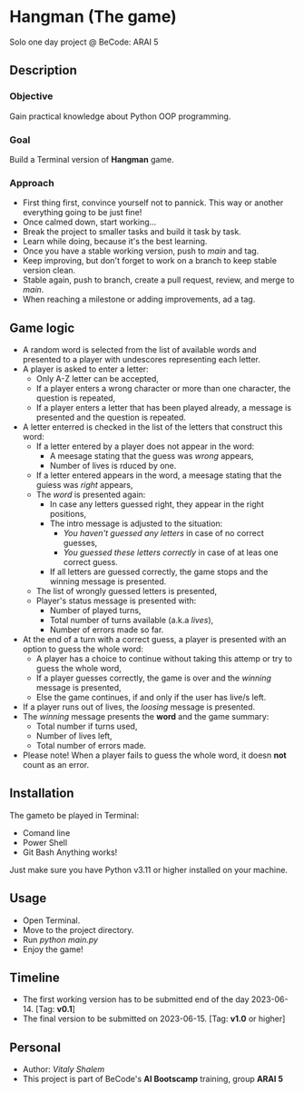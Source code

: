 # Hangman (The game)
Solo one day project @ BeCode: ARAI 5

## Description

### Objective
Gain practical knowledge about Python OOP programming.

### Goal
Build a Terminal version of **Hangman** game. 

### Approach
- First thing first, convince yourself not to pannick. This way or another everything going to be just fine!
- Once calmed down, start working...
- Break the project to smaller tasks and build it task by task.
- Learn while doing, because it's the best learning.
- Once you have a stable working version, push to *main* and tag.
- Keep improving, but don't forget to work on a branch to keep stable version clean.
- Stable again, push to branch, create a pull request, review, and merge to *main*.
- When reaching a milestone or adding improvements, ad a tag.

## Game logic
- A random word is selected from the list of available words and presented to a player with undescores representing each letter.
- A player is asked to enter a letter:
    - Only A-Z letter can be accepted,
    - If a player enters a wrong character or more than one character, the question is repeated,
    - If a player enters a letter that has been played already, a message is presented and the question is repeated.
- A letter enterred is checked in the list of the letters that construct this word:
    - If a letter entered by a player does not appear in the word: 
        - A meesage stating that the guess was *wrong* appears,
        - Number of lives is rduced by one.
    - If a letter entered appears in the word, a meesage stating that the guiess was *right* appears,
    - The *word* is presented again:
        - In case any letters guessed right, they appear in the right positions,
        - The intro message is adjusted to the situation:
            - *You haven't guessed any letters* in case of no correct guesses,
            - *You guessed these letters correctly* in case of at leas one correct guess.
        - If all letters are guessed correctly, the game stops and the winning message is presented.
    - The list of wrongly guessed letters is presented,
    - Player's status message is presented with:
        - Number of played turns,
        - Total number of turns available (a.k.a *lives*),
        - Number of errors made so far.
- At the end of a turn with a correct guess, a player is presented with an option to guess the whole word:
    - A player has a choice to continue without taking this attemp or try to guess the whole word,
    - If a player guesses correctly, the game is over and the *winning* message is presented,
    - Else the game continues, if and only if the user has live/s left.
- If a player runs out of lives, the *loosing* message is presented.
- The *winning* message presents the **word** and the game summary:
    - Total number if turns used,
    - Number of lives left,
    - Total number of errors made.
- Please note! When a player fails to guess the whole word, it doesn **not** count as an error.

## Installation
The gameto be played in Terminal:
- Comand line
- Power Shell
- Git Bash
Anything works!

Just make sure you have Python v3.11 or higher installed on your machine.

## Usage
- Open Terminal.
- Move to the project directory.
- Run *python main.py*
- Enjoy the game!

## Timeline
- The first working version has to be submitted end of the day 2023-06-14. [Tag: **v0.1**]
- The final version to be submitted on 2023-06-15. [Tag: **v1.0** or higher]

## Personal
- Author: *Vitaly Shalem*
- This project is part of BeCode's **AI Bootscamp** training, group **ARAI 5**
